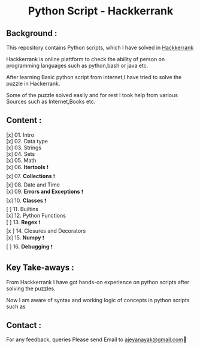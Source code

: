 <h1 align="center">Python Script - Hackkerrank</h1>

<h2>Background :</h2>

This repository contains Python scripts, which I have solved in [Hackkerrank](https://www.hackerrank.com/domains/shell)<br /> 

Hackkerrank is online plattform to check the ability of person on programming languages such as python,bash or java etc. 

After learning Basic python script from internet,I have tried to solve the puzzle in Hackerrank. 

Some of the puzzle solved easily and for rest I took help from various Sources such as Internet,Books etc.

<h2>Content :</h2>

[x] 01. Intro  <br />
[x] 02. Data type <br />
[x] 03. Strings <br />
[x] 04. Sets <br />
[x] 05. Math <br />
[x] 06. **Itertools** :exclamation: <br />
[x] 07. **Collections** :exclamation: <br />
[x] 08. Date and Time <br />
[x] 09. **Errors and Exceptions** :exclamation: <br />
[x] 10. **Classes** :exclamation: <br />
[ ] 11. Builtins  <br />
[x] 12. Python Functions <br />
[ ] 13. **Regex** :exclamation: <br />
[x ] 14. Closures and Decorators <br />
[x] 15. **Numpy** :exclamation: <br />
[ ] 16. **Debugging** :exclamation: <br />



<h2>Key Take-aways :</h2>

 From Hackkerrank I have got hands-on experience on python scripts after solving the puzzles. 
 
 Now I am aware of syntax and working logic of concepts in python scripts such as



<h2>Contact :</h2>

For any feedback, queries Please send Email to ajeyanayak@gmail.com:star2:

